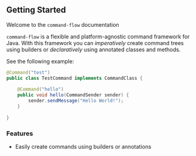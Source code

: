 ## Getting Started

Welcome to the `command-flow` documentation

`command-flow` is a flexible and platform-agnostic command framework
for Java. With this framework you can *imperatively* create command trees
using builders or *declaratively* using annotated classes and methods.

See the following example:
```java
@Command("test")
public class TestCommand implements CommandClass {
    
    @Command("hello")
    public void hello(CommandSender sender) {
        sender.sendMessage("Hello World!");
    }
    
}
```

### Features
- Easily create commands using builders or annotations